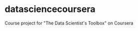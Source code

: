 datasciencecoursera
===================

Course project for "The Data Scientist's Toolbox" on Coursera
